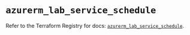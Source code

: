 # `azurerm_lab_service_schedule`

Refer to the Terraform Registry for docs: [`azurerm_lab_service_schedule`](https://registry.terraform.io/providers/hashicorp/azurerm/3.109.0/docs/resources/lab_service_schedule).
